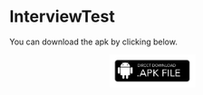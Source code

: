 # InterviewTest
You can download the apk by clicking below.
<p align="center"><a href="https://drive.google.com/file/d/1aDQAe3ylR-GvN2ajZH6U7lkB9-UKyFQM/view?usp=drivesdk" class="button big">
<img src="app/src/main/res/drawable/download_apk.png" width="30%" height="30%"></a></p>

